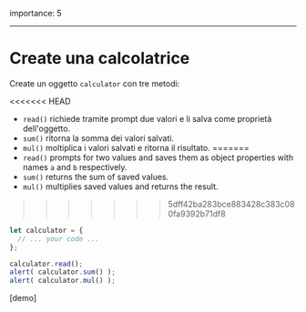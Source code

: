 importance: 5

---

# Create una calcolatrice

Create un oggetto `calculator` con tre metodi:

<<<<<<< HEAD
- `read()` richiede tramite prompt due valori e li salva come proprietà dell'oggetto.
- `sum()` ritorna la somma dei valori salvati.
- `mul()` moltiplica i valori salvati e ritorna il risultato.
=======
- `read()` prompts for two values and saves them as object properties with names `a` and `b` respectively.
- `sum()` returns the sum of saved values.
- `mul()` multiplies saved values and returns the result.
>>>>>>> 5dff42ba283bce883428c383c080fa9392b71df8

```js
let calculator = {
  // ... your code ...
};

calculator.read();
alert( calculator.sum() );
alert( calculator.mul() );
```

[demo]
